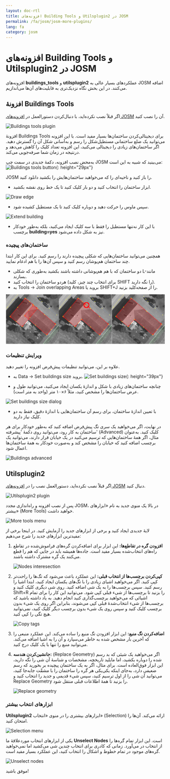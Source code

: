```yaml
---
layout: doc-rtl
title: افزونه‌های Building Tools و Utilsplugin2 در JOSM
permalink: /fa/josm/josm-more-plugins/
lang: fa
category: josm
---
```


افزونه‌های Building Tools و Utilsplugin2 در JOSM
============


افزونه‌های **buildings_tools** و **utilsplugin2** عملکردهای بسیار عالی به JOSM اضافه می‌کنند. در این بخش نگاه نزدیک‌تری به قابلیت‌های آن‌ها می‌اندازیم.  

افزونهٔ Buildings Tools
--------------------------

اگر قبلاً نصب نکرده‌اید، با دنبال‌کردن دستورالعمل در [افزونه‌های JOSM](/fa/josm/josm-plugins) آن را نصب کنید.  

![Buildings tools plugin][]

افزونهٔ Buildings Tools برای دیجیتالی‌کردن ساختمان‌ها بسیار مفید است. با این افزونه می‌توانید یک ضلع ساختمانی مستطیل‌شکل را رسم و به‌آسانی شکل آن را گسترش دهید. اگر ساختمان‌های زیادی را دیجیتالی می‌کنید، این افزونه تعداد کلیک را کاهش می‌دهد و درنتیجه در زمان شما صرفه‌جویی می‌کند.  

به‌محض نصب افزونه، دکمهٔ جدیدی در سمت چپ JOSM می‌بینید که شبیه به این است: ![Buildings tools button][]{: height="29px"}

JOSM را باز کنید و ناحیه‌ای را که می‌خواهید ساختمان‌هایش را بکشید دانلود کنید.  

* ابزار ساختمان را انتخاب کنید و دو بار کلیک کنید تا یک خط روی نقشه بکشید.  

![Draw edge][]

* سپس ماوس را حرکت دهید و دوباره کلیک کنید تا یک مستطیل کشیده شود.  

![Extend building][]

* با این کار نه‌تنها مستطیل را فقط با سه کلیک ایجاد می‌کنید، بلکه به‌طور خودکار برچسب **building=yes** نیز به شکل داده می‌شود.  

### ساختمان‌های پیچیده

همچنین می‌توانید ساختمان‌هایی که شکلی پیچیده دارند را رسم کنید. برای این کار ابتدا چند ساختمان هم‌پوشان رسم کنید و سپس آن‌ها را با هم ادغام نمایید.  

* دو ساختمان که با هم هم‌پوشانی داشته باشند بکشید به‌طوری که شکلی L-مانند بسازند.  
* هردو ساختمان را انتخاب کنید (برای انتخاب چند چیز، کلید SHIFT را نگه دارید).  
* به Tools ->‏ Join overlapping Areas بروید یا SHIFT+J را از صفحه‌کلید بزنید.  

![Merge buildings][]

### ویرایش تنظیمات

علاوه بر این، می‌توانید تنظیمات پیش‌فرض افزونه را تغییر دهید.  

* به Data ->‏ Set buildings size بروید. ![Set buildings size][]{: height="39px"}  

* چنانچه ساختمان‌های زیادی با شکل و اندازهٔ یکسان ایجاد می‌کنید، می‌توانید طول و عرض ساختمان‌ها را مشخص کنید، مثلاً ۶×۱۰ متر (واحد به متر است).  

![Set buildings size dialog][]

* با تعیین اندازهٔ ساختمان، برای رسم آن ساختمان‌هایی با اندازهٔ دقیق، فقط به دو کلیک نیاز دارید.  

در نهایت، اگر می‌خواهید یک سری تگ پیش‌فرض اضافه کنید که به‌طور خودکار برای هر ساختمان به کار رود، می‌توانید روی دکمهٔ 'پیشرفته' (Advanced) کلیک کنید. به‌عنوان مثال، اگر همهٔ ساختمان‌هایی که ترسیم می‌کنید در یک خیابان قرار دارند، می‌توانید یک برچسب اضافه کنید که خیابان را مشخص کند و به‌صورت خودکار به همهٔ ساختمان‌ها اعمال شود.  

![Buildings advanced][]


Utilsplugin2
-------------

اگر قبلاً نصب نکرده‌اید، دستورالعمل نصب را در [افزونه‌های JOSM](/fa/josm/josm-plugins) دنبال کنید.  

![Utilsplugin2 plugin][]

پس از نصب افزونه و راه‌اندازی مجدد JOSM، در بالا یک منوی جدید به نام «ابزارهای بیشتر» (More Tools) خواهید داشت.  

![More tools menu][]

لایهٔ جدیدی ایجاد کنید و برخی از ابزارهای جدید را آزمایش کنید. در اینجا برخی از مفیدترین ابزارهای جدید را شرح می‌دهیم:  

1. **افزودن گره در تقاطع‌ها:** این ابزار برای اضافه‌کردن گره‌های فراموش‌شده در تقاطع راه‌های انتخاب‌شده بسیار مفید است. جاده‌ها همیشه باید در جایی که هم را قطع می‌کنند یک گره مشترک داشته باشند.  

    ![Nodes interesection][]

2. **کپی‌کردن برچسب‌ها از انتخاب قبلی:** این عملکرد باعث می‌شود که تگ‌ها را راحت‌تر کپی کنید. اگر می‌خواهید اشیای زیادی را با تگ‌های یکسان ایجاد کنید، ابتدا اشیا را رسم کنید. سپس برچسب‌ها را به یک شی اضافه کنید. روی شی دیگری کلیک کنید و Shift+R را بزنید تا برچسب‌ها از شیء قبلی کپی شود. می‌توانید این کار را برای تمام اشیائی که می‌خواهید برچسب‌گذاری کنید انجام دهید. به یاد داشته باشید که برچسب‌ها از شیء انتخاب‌شدهٔ قبلی کپی می‌شوند، بنابراین اگر روی یک شیء بدون برچسب کلیک کنید و سپس روی یک شیء بدون برچسب دیگر کلیک کنید، نمی‌توانید هیچ تگی را کپی کنید.  

    ![Copy tags][]

3. **اضافه‌کردن تگ منبع:** این ابزار افزودن تگ منبع را ساده می‌کند. این عملکرد منبعی را که آخرین بار مشخص شده به خاطر می‌سپارد و آن را به اشیا اضافه می‌کند. می‌توانید منبع را تنها با یک کلیک درج کنید.  

4. **جانشین‌کردن هندسه:** (Replace Geometry) اگر می‌خواهید یک شیئی که بد رسم شده را دوباره بکشید، اما مایلید تاریخچه، مشخصات و شناسهٔ آن شی را نگه دارید، این ابزار فوق‌العاده است. برای مثال، اگر به یک ساختمان پیچیده بر بخورید که رسم ضعیفی دارد، به‌جای اینکه یکی‌یکی هر گره را ساختمان را با مشقّت جابه‌جا کنید، می‌توانید آن شی را از اول ترسیم کنید، سپس شیء قدیمی و جدید را انتخاب کنید و Replace Geometry را بزنید تا همهٔ اطلاعات قبلی منتقل شود.  

    ![Replace geometry][]


### ابزارهای انتخاب بیشتر

**Utilsplugin2** ابزارهای بیشتری را در منوی «انتخاب» (Selection) ارائه می‌کند. آن‌ها را امتحان کنید.  

![Selection menu][]

یکی از ابزارهای انتخاب موردعلاقهٔ ما **Unselect Nodes** است. این ابزار تمام گره‌ها را از انتخاب در می‌آورد. زمانی که کادری برای انتخاب چندین شی می‌کشید اما نمی‌خواهید گره‌های موجود در تمام خطوط و اشکال را انتخاب کنید، این عملکرد بسیار مفید است.  

![Unselect nodes][]

موفق باشید!  


[Buildings tools plugin]: /images/josm/buildings_tools-plugin.png
[Buildings tools button]: /images/josm/buildings_tools-button.png
[Draw edge]: /images/josm/draw-edge.png
[Extend building]: /images/josm/extend-building.png
[Merge buildings]: /images/josm/merge-buildings.png
[Set buildings size]: /images/josm/set-buildings-size.png
[Set buildings size dialog]: /images/josm/set-buildings-size-dialog.png
[Buildings advanced]: /images/josm/buildings-advanced.png
[Utilsplugin2 plugin]: /images/josm/utilsplugin2-plugin.png
[More tools menu]: /images/josm/more-tools-menu.png
[Nodes interesection]: /images/josm/utilsplugin2-nodes-intersection.png
[Copy tags]: /images/josm/utilsplugin2-copy-tags.png
[Replace geometry]: /images/josm/utilsplugin2-replace-geometry.png
[Selection menu]: /images/josm/selection-menu.png
[Unselect nodes]: /images/josm/utilsplugin2-unselect-nodes.png

